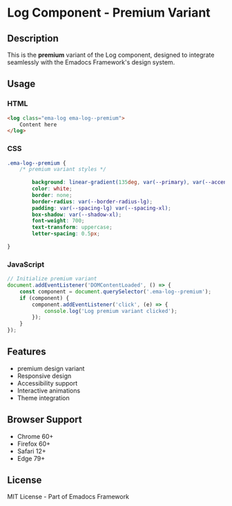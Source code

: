 # Log Component - Premium Variant

## Description
This is the **premium** variant of the Log component, designed to integrate seamlessly with the Emadocs Framework's design system.

## Usage

### HTML
```html
<log class="ema-log ema-log--premium">
    Content here
</log>
```

### CSS
```css
.ema-log--premium {
    /* premium variant styles */
    
        background: linear-gradient(135deg, var(--primary), var(--accent));
        color: white;
        border: none;
        border-radius: var(--border-radius-lg);
        padding: var(--spacing-lg) var(--spacing-xl);
        box-shadow: var(--shadow-xl);
        font-weight: 700;
        text-transform: uppercase;
        letter-spacing: 0.5px;
    
}
```

### JavaScript
```javascript
// Initialize premium variant
document.addEventListener('DOMContentLoaded', () => {
    const component = document.querySelector('.ema-log--premium');
    if (component) {
        component.addEventListener('click', (e) => {
            console.log('Log premium variant clicked');
        });
    }
});
```

## Features
- premium design variant
- Responsive design
- Accessibility support
- Interactive animations
- Theme integration

## Browser Support
- Chrome 60+
- Firefox 60+
- Safari 12+
- Edge 79+

## License
MIT License - Part of Emadocs Framework
